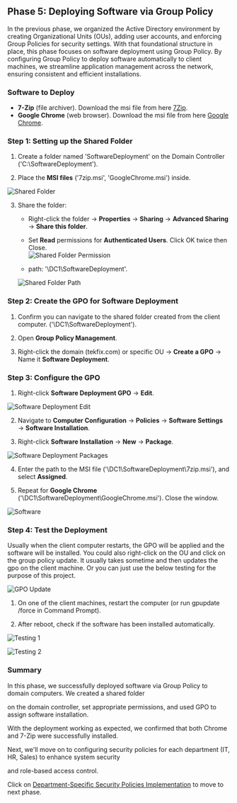 
## Phase 5: Deploying Software via Group Policy  

In the previous phase, we organized the Active Directory environment by creating Organizational Units (OUs), adding user accounts, and enforcing Group Policies for security settings. With that foundational structure in place, this phase focuses on software deployment using Group Policy. By configuring Group Policy to deploy software automatically to client machines, we streamline application management across the network, ensuring consistent and efficient installations.  

### Software to Deploy  

- **7-Zip** (file archiver). Download the msi file from here [7Zip](https://shorturl.at/An8TJ).  
- **Google Chrome** (web browser). Download the msi file from here [Google Chrome](https://shorturl.at/jlpoM).  

### Step 1: Setting up the Shared Folder  

1. Create a folder named 'SoftwareDeployment' on the Domain Controller ('C:\SoftwareDeployment').  

2. Place the **MSI files** ('7zip.msi', 'GoogleChrome.msi') inside.  

![Shared Folder](../Images/Screenshots/shared_folder.png)  

3. Share the folder:  

   - Right-click the folder → **Properties** → **Sharing** → **Advanced Sharing** → **Share this folder**.  
   - Set **Read** permissions for **Authenticated Users**. Click OK twice then Close.  
   ![Shared Folder Permission](../Images/Screenshots/shared_folder_permission.png)  

   - path: '\\DC1\SoftwareDeployment'.  

   ![Shared Folder Path](../Images/Screenshots/shared_folder_path.png)  

### Step 2: Create the GPO for Software Deployment  

1. Confirm you can navigate to the shared folder created from the client  computer.  ('\\DC1\SoftwareDeployment').  

2. Open **Group Policy Management**.  

3. Right-click the domain (tekfix.com) or specific OU → **Create a GPO** → Name it **Software Deployment**.  

### Step 3: Configure the GPO  

1. Right-click **Software Deployment GPO** → **Edit**.  

![Software Deployment Edit](../Images/Screenshots/software_deployment.png)  

2. Navigate to **Computer Configuration** → **Policies** → **Software Settings** → **Software Installation**.  

3. Right-click **Software Installation** → **New** → **Package**.  

![Software Deployment Packages](../Images/Screenshots/Software_deployment_2.png)  

4. Enter the path to the MSI file ('\\DC1\SoftwareDeployment\7zip.msi'), and select **Assigned**.  

5. Repeat for **Google Chrome** ('\\DC1\SoftwareDeployment\GoogleChrome.msi').  Close the window.  

![Software](../Images/Screenshots/softwaresd.png)  

### Step 4: Test the Deployment  

Usually when the client computer restarts, the GPO will be applied and the software will be installed. 
You could also right-click on the OU and click on the group policy update. It usually takes sometime and 
then updates the gpo on the client machine. Or you can just use the below testing for the purpose of this project.  

![GPO Update](../Images/Screenshots/GPO_update.png)  

1. On one of the client machines, restart the computer (or run gpupdate /force in Command Prompt).  

2. After reboot, check if the software has been installed automatically.  

![Testing 1](../Images/Screenshots/software_deployment_verification1.png)  

![Testing 2](../Images/Screenshots/software_deployment_verification2.png)  


### Summary  

In this phase, we successfully deployed software via Group Policy to domain computers. We created a shared folder 

on the domain controller, set appropriate permissions, and used GPO to assign software installation.

With the deployment working as expected, we confirmed that both Chrome and 7-Zip were successfully installed.  

Next, we'll move on to configuring security policies for each department (IT, HR, Sales) to enhance system security 

and role-based access control.  

Click on [Department-Specific Security Policies Implementation](./Department-Specific_Security_Policies_Implementation.md) to move to next phase.  